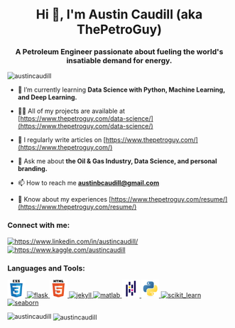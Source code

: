 <h1 align="center">Hi 👋, I'm Austin Caudill (aka ThePetroGuy)</h1>
<h3 align="center">A Petroleum Engineer passionate about fueling the world's insatiable demand for energy.</h3>

<p align="left"> <img src="https://komarev.com/ghpvc/?username=austincaudill&label=Profile%20views&color=0e75b6&style=flat" alt="austincaudill" /> </p>

- 🌱 I’m currently learning **Data Science with Python, Machine Learning, and Deep Learning.**

- 👨‍💻 All of my projects are available at [https://www.thepetroguy.com/data-science/](https://www.thepetroguy.com/data-science/)

- 📝 I regularly write articles on [https://www.thepetroguy.com/](https://www.thepetroguy.com/)

- 💬 Ask me about **the Oil & Gas Industry, Data Science, and personal branding.**

- 📫 How to reach me **austinbcaudill@gmail.com**

- 📄 Know about my experiences [https://www.thepetroguy.com/resume/](https://www.thepetroguy.com/resume/)

<h3 align="left">Connect with me:</h3>
<p align="left">
<a href="https://linkedin.com/in/https://www.linkedin.com/in/austincaudill/" target="blank"><img align="center" src="https://raw.githubusercontent.com/rahuldkjain/github-profile-readme-generator/master/src/images/icons/Social/linked-in-alt.svg" alt="https://www.linkedin.com/in/austincaudill/" height="30" width="40" /></a>
<a href="https://kaggle.com/https://www.kaggle.com/austincaudill" target="blank"><img align="center" src="https://raw.githubusercontent.com/rahuldkjain/github-profile-readme-generator/master/src/images/icons/Social/kaggle.svg" alt="https://www.kaggle.com/austincaudill" height="30" width="40" /></a>
</p>

<h3 align="left">Languages and Tools:</h3>
<p align="left"> <a href="https://www.w3schools.com/css/" target="_blank" rel="noreferrer"> <img src="https://raw.githubusercontent.com/devicons/devicon/master/icons/css3/css3-original-wordmark.svg" alt="css3" width="40" height="40"/> </a> <a href="https://flask.palletsprojects.com/" target="_blank" rel="noreferrer"> <img src="https://www.vectorlogo.zone/logos/pocoo_flask/pocoo_flask-icon.svg" alt="flask" width="40" height="40"/> </a> <a href="https://www.w3.org/html/" target="_blank" rel="noreferrer"> <img src="https://raw.githubusercontent.com/devicons/devicon/master/icons/html5/html5-original-wordmark.svg" alt="html5" width="40" height="40"/> </a> <a href="https://jekyllrb.com/" target="_blank" rel="noreferrer"> <img src="https://www.vectorlogo.zone/logos/jekyllrb/jekyllrb-icon.svg" alt="jekyll" width="40" height="40"/> </a> <a href="https://www.mathworks.com/" target="_blank" rel="noreferrer"> <img src="https://upload.wikimedia.org/wikipedia/commons/2/21/Matlab_Logo.png" alt="matlab" width="40" height="40"/> </a> <a href="https://pandas.pydata.org/" target="_blank" rel="noreferrer"> <img src="https://raw.githubusercontent.com/devicons/devicon/2ae2a900d2f041da66e950e4d48052658d850630/icons/pandas/pandas-original.svg" alt="pandas" width="40" height="40"/> </a> <a href="https://www.python.org" target="_blank" rel="noreferrer"> <img src="https://raw.githubusercontent.com/devicons/devicon/master/icons/python/python-original.svg" alt="python" width="40" height="40"/> </a> <a href="https://scikit-learn.org/" target="_blank" rel="noreferrer"> <img src="https://upload.wikimedia.org/wikipedia/commons/0/05/Scikit_learn_logo_small.svg" alt="scikit_learn" width="40" height="40"/> </a> <a href="https://seaborn.pydata.org/" target="_blank" rel="noreferrer"> <img src="https://seaborn.pydata.org/_images/logo-mark-lightbg.svg" alt="seaborn" width="40" height="40"/> </a> </p>

<p><img align="left" src="https://github-readme-stats.vercel.app/api/top-langs?username=austincaudill&show_icons=true&locale=en&layout=compact" alt="austincaudill" /></p>

<p>&nbsp;<img align="center" src="https://github-readme-stats.vercel.app/api?username=austincaudill&show_icons=true&locale=en" alt="austincaudill" /></p>
